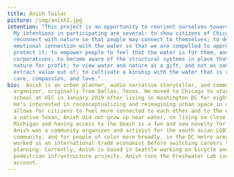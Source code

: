 ```yaml
---
title: Anish Tailor
picture: /img/anish1.jpg
intention: "This project is an opportunity to reorient ourselves towards nature.
  My intentions in participating are several: to show citizens of Chicago how to
  reconnect with nature so that people may connect to themselves; to develop an
  emotional connection with the water so that we are compelled to appreciate and
  protect it; to empower people to feel that the water is for them, and not for
  corporations; to become aware of the structural systems in place that exploit
  nature for profit; to view water and nature as a gift, and not as something to
  extract value out of; to cultivate a kinship with the water that is rooted in
  care, compassion, and love."
bio:  Anish is an urban planner, audio narrative storyteller, and community
  organizer, originally from Dallas, Texas. He moved to Chicago to start grad
  school at UIC in January 2019 after living in Washington DC for eight years.
  He’s interested in reconceptualizing and reimagining urban space in a way that
  allows for citizens to feel more connected to each other and to the earth. As
  a native Texan, Anish did not grow up near water, so living so close to Lake
  Michigan and having access to the beach is a fun and new novelty for him.
  Anish was a community organizer and activist for the south asian LGBTQ
  community, and for people of color more broadly, in the DC metro area. He
  worked as an international trade economist before switching careers to urban
  planning. Currently, Anish is based in Seattle working on bicycle and
  pedestrian infrastructure projects. Anish runs the Freshwater Lab instagram
  account.
---
```


